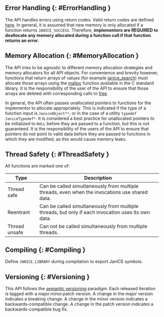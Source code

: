 ## Error Handling {: #ErrorHandling }

The API handles errors using return codes. Valid return codes are defined
[here](#JaniceError). In general, it is assumed that new memory is only
allocated if a function returns <code>JANICE_SUCCESS</code>. Therefore,
**implementors are REQUIRED to deallocate any memory allocated during a
function call if that function returns an error.**

## Memory Allocation {: #MemoryAllocation }

The API tries to be agnostic to different memory allocation strategies and
memory allocators for all API objects. For convenience and brevity however,
functions that return arrays of values (for example
[janice_search](#JaniceSearch)) must allocate those arrays using the
[malloc](https://www-s.acm.illinois.edu/webmonkeys/book/c_guide/2.13.html#malloc)
function available in the C standard library. It is the responsibility of the
user of the API to ensure that those arrays are deleted with corresponding
calls to
[free](https://www-s.acm.illinois.edu/webmonkeys/book/c_guide/2.13.html#free).

In general, the API often passes unallocated pointers to functions for the
implementor to allocate appropriately. This is indicated if the type of a
function input is <code>JaniceObject\*\*</code>, or in the case of a utility
<code>typedef</code> <code>JaniceTypedef\*</code>. It is considered a best
practice for unallocated pointers to be initialized to <code>NULL</code> before
they are passed to a function, but this is not guaranteed. It is the
responsibility of the users of the API to ensure that pointers do not point to
valid data before they are passed to functions in which they are modified, as
this would cause memory leaks.

## Thread Safety {: #ThreadSafety }
All functions are marked one of:

Type          | Description
------------- | -----------
Thread safe   | Can be called simultaneously from multiple threads, even when the invocations use shared data.
Reentrant     | Can be called simultaneously from multiple threads, but only if each invocation uses its own data.
Thread unsafe | Can not be called simultaneously from multiple threads.

## Compiling {: #Compiling }
Define <code>JANICE_LIBRARY</code> during compilation to export JanICE symbols.

## Versioning {: #Versioning }

This API follows the [semantic versioning](http://semver.org) paradigm. Each
released iteration is tagged with a major.minor.patch version. A change in
the major version indicates a breaking change. A change in the minor version
indicates a backwards-compatible change. A change in the patch version
indicates a backwards-compatible bug fix.
